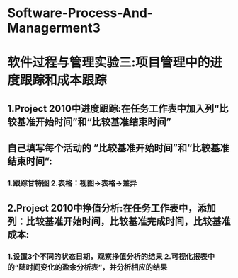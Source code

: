 # Software-Process-And-Managerment3<br>
# 软件过程与管理实验三:项目管理中的进度跟踪和成本跟踪<br>
## 1.Project 2010中进度跟踪:在任务工作表中加入列“比较基准开始时间”和“比较基准结束时间”
## 自己填写每个活动的 “比较基准开始时间”和“比较基准结束时间”:<br>
### 1.跟踪甘特图 2.表格：视图->表格->差异<br>
## 2.Project 2010中挣值分析:在任务工作表中，添加列：比较基准开始时间，比较基准完成时间，比较基准成本:<br>
### 1.设置3个不同的状态日期，观察挣值分析的结果 2.可视化报表中的“随时间变化的盈余分析表”，并分析相应的结果<br>
